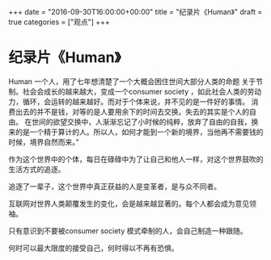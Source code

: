 +++
date = "2016-09-30T16:00:00+00:00"
title = "纪录片《Human》"
draft = true
categories = ["观点"]
+++

# 纪录片《Human》
Human 
一个人，用了七年想清楚了一个大概会困住世间大部分人类的命题
关于节制。社会会成长的越来越大，变成一个consumer society ，如此社会人类的劳动力，循环，会运转的越来越好。而对于个体来说，并不见的是一件好的事情。
消费出去的并不是钱，对等的是人要用余下的时间去交换。失去的其实是个人的自由。
在世间的欲望交换中，人渐渐忘记了小时候的纯粹，放弃了自由的自我，换来的是一个精于算计的人。所以人，如何才能到一个新的境界，当他再不需要钱的时候，境界自然而来。”

作为这个世界中的个体，每日在碌碌中为了让自己和他人一样，对这个世界鼓吹的生活方式的追逐。 

追逐了一辈子，这个世界中真正获益的人是变革者，是与众不同者。 

互联网对世界人类颠覆发生的变化，会是越来越显著的。每个人都会成为意见领袖。 

只有意识到不要被consumer society 模式牵制的人，会自己制造一种跟随。 

何时可以最大限度的接受自己，何时得以不再有恐惧。